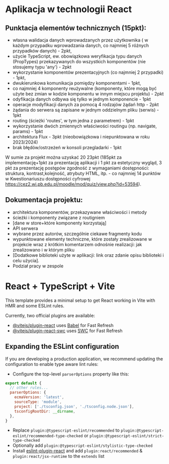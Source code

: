 # Aplikacja w technologii React
## Punktacja elementów technicznych (15pkt):
- własna walidacja danych wprowadzanych przez użytkownika ( w każdym przypadku wprowadzania danych, co najmniej 5 różnych przypadków danych) - 2pkt,
- użycie TypeScript, ew. obowiązkowa weryfikacja typu danych (PropTypes) przekazywanych do wszystkich komponentów (nie stosujemy typu 'any') - 2pkt
- wykorzystanie komponentów prezentacyjnych (co najmniej 2 przypadki) - 1pkt,
- dwukierunkowa komunikacja pomiędzy komponentami  - 1pkt,
- co najmniej 4 komponenty reużywalne (komponenty, które mogą być użyte bez zmian w kodzie komponentu w innym miejscu projektu) - 2pkt
- odyfikacja danych odbywa się tylko w jednym komponencie - 1pkt
- operacje modyfikacji danych za pomocą 4 rodzajów żądań http - 2pkt
- żądania do serwera są zapisane w jednym oddzielnym pliku (serwis) - 1pkt
- routing (ścieżki 'routes', w tym jedna z parametrem) - 1pkt
- wykorzystanie dwóch zmiennych właściwości routingu (np. navigate, params) - 1pkt
- architektura Flux - 3pkt (nieobowiązkowa i niepunktowana w roku 2023/2024)
- brak błędów/ostrzeżeń w konsoli przegladarki - 1pkt

W sumie za projekt można uzyskać 20 23pkt (185pkt za implementację+1pkt za prezentację aplikacji i 1 pkt za estetyczny wygląd, 3 pkt za prezentację postępów zgodność z wymaganiami dostępności: struktura, kontrast,kolejność, atrybuty HTML, itp. - co najmniej 14 punktów w Kwestionariuszu dostępności cyfrowej https://cez2.wi.pb.edu.pl/moodle/mod/quiz/view.php?id=53594).

## Dokumentacja projektu:
- architektura komponentów, przekazywane właściwości i metody
- ścieżki i komponenty związane z routigniem
- [dane w store+które komponenty korzystają]
- API serwera
- wybrane przez autorów, szczególnie ciekawe fragmenty kodu
- wypunktowane elementy techniczne, które zostały zrealizowane w projekcie wraz z krótkim komentarzem odnośnie realizacji: jak zrealizowano i w którym pliku
- [Dodatkowe biblioteki użyte w aplikacji: link oraz zdanie opisu biblioteki i celu użycia].
- Podział pracy w zespole


# React + TypeScript + Vite

This template provides a minimal setup to get React working in Vite with HMR and some ESLint rules.

Currently, two official plugins are available:

- [@vitejs/plugin-react](https://github.com/vitejs/vite-plugin-react/blob/main/packages/plugin-react/README.md) uses [Babel](https://babeljs.io/) for Fast Refresh
- [@vitejs/plugin-react-swc](https://github.com/vitejs/vite-plugin-react-swc) uses [SWC](https://swc.rs/) for Fast Refresh

## Expanding the ESLint configuration

If you are developing a production application, we recommend updating the configuration to enable type aware lint rules:

- Configure the top-level `parserOptions` property like this:

```js
export default {
  // other rules...
  parserOptions: {
    ecmaVersion: 'latest',
    sourceType: 'module',
    project: ['./tsconfig.json', './tsconfig.node.json'],
    tsconfigRootDir: __dirname,
  },
}
```

- Replace `plugin:@typescript-eslint/recommended` to `plugin:@typescript-eslint/recommended-type-checked` or `plugin:@typescript-eslint/strict-type-checked`
- Optionally add `plugin:@typescript-eslint/stylistic-type-checked`
- Install [eslint-plugin-react](https://github.com/jsx-eslint/eslint-plugin-react) and add `plugin:react/recommended` & `plugin:react/jsx-runtime` to the `extends` list
